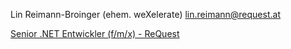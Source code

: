 Lin Reimann-Broinger (ehem. weXelerate)
[lin.reimann@request.at](mailto:lin.reimann@request.at)

[Senior .NET Entwickler (f/m/x) - ReQuest](https://www.request.at/jobs/senior-net-entwickler-m-f-x/)